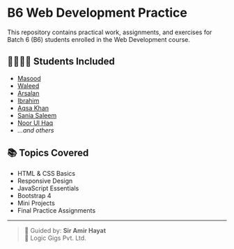 # B6 Web Development Practice

This repository contains practical work, assignments, and exercises for Batch 6 (B6) students enrolled in the Web Development course.

## 👩‍💻👨‍💻 Students Included

- [Masood](#)  
- [Waleed](https://github.com/itswaleed123/)  
- [Arsalan](#)  
- [Ibrahim](#)  
- [Aqsa Khan](https://github.com/AqsaKhanDev/)  
- [Sania Saleem](#)  
- [Noor Ul Haq](#)  
- *...and others*

## 📚 Topics Covered

- HTML & CSS Basics  
- Responsive Design  
- JavaScript Essentials  
- Bootstrap 4  
- Mini Projects  
- Final Practice Assignments  

---

> 🚀 Guided by: **Sir Amir Hayat**  
> 🏢 Logic Gigs Pvt. Ltd.
